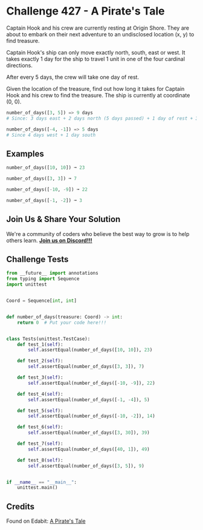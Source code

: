# Challenge 427 - A Pirate's Tale

Captain Hook and his crew are currently resting at Origin Shore. They are about to embark on their next adventure to an undisclosed location (x, y) to find treasure.

Captain Hook's ship can only move exactly north, south, east or west. It takes exactly 1 day for the ship to travel 1 unit in one of the four cardinal directions.

After every 5 days, the crew will take one day of rest.

Given the location of the treasure, find out how long it takes for Captain Hook and his crew to find the treasure. The ship is currently at coordinate (0, 0).
```python
number_of_days([3, 5]) => 9 days
# Since: 3 days east + 2 days north (5 days passed) + 1 day of rest + 3 days north

number_of_days([-4, -1]) => 5 days
# Since 4 days west + 1 day south
```
## Examples
```python
number_of_days([10, 10]) ➞ 23

number_of_days([3, 3]) ➞ 7

number_of_days([-10, -9]) ➞ 22

number_of_days([-1, -2]) ➞ 3
```
## Join Us & Share Your Solution

We're a community of coders who believe the best way to grow is to help others learn. **[Join us on Discord!!!](https://discord.gg/sfHykntuGy)**

## Challenge Tests
```python
from __future__ import annotations
from typing import Sequence
import unittest


Coord = Sequence[int, int]


def number_of_days(treasure: Coord) -> int:
    return 0  # Put your code here!!!


class Tests(unittest.TestCase):
    def test_1(self):
        self.assertEqual(number_of_days([10, 10]), 23)

    def test_2(self):
        self.assertEqual(number_of_days([3, 3]), 7)

    def test_3(self):
        self.assertEqual(number_of_days([-10, -9]), 22)

    def test_4(self):
        self.assertEqual(number_of_days([-1, -4]), 5)

    def test_5(self):
        self.assertEqual(number_of_days([-10, -2]), 14)

    def test_6(self):
        self.assertEqual(number_of_days([3, 30]), 39)

    def test_7(self):
        self.assertEqual(number_of_days([40, 1]), 49)

    def test_8(self):
        self.assertEqual(number_of_days([3, 5]), 9)


if __name__ == "__main__":
    unittest.main()
```
## Credits

Found on Edabit: [A Pirate's Tale](https://edabit.com/challenge/KNcoiggMPCXcj3aML)
